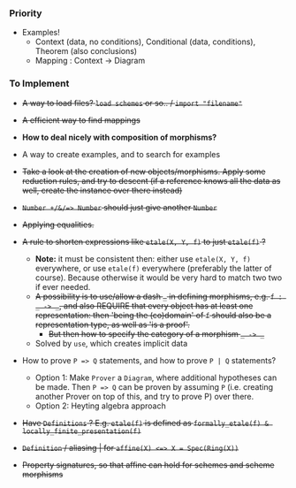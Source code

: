 ### Priority

- Examples!
  - Context (data, no conditions), Conditional (data, conditions), Theorem (also conclusions)
  - Mapping : Context -> Diagram
  
  



### To Implement

- ~~A way to load files? `load schemes` or so.. / `import "filename"`~~
- ~~A efficient way to find mappings~~
- **How to deal nicely with composition of morphisms?**
- A way to create examples, and to search for examples
- ~~Take a look at the creation of new objects/morphisms. Apply some reduction rules, and try to descent (if a reference knows all the data as well, create the instance over there instead)~~

- ~~`Number +/&/=> Number` should just give another `Number`~~

- ~~Applying equalities.~~

- ~~A rule to shorten expressions like `etale(X, Y, f)` to just `etale(f)` ?~~
  - **Note:** it must be consistent then: either use `etale(X, Y, f)` everywhere, or use `etale(f)` everywhere (preferably the latter of course). Because otherwise it would be very hard to match two two if ever needed.
  - ~~A possibility is to use/allow a dash `_` in defining morphisms, e.g. `f : _ -> _​`, and also REQUIRE that every object has at least one representation: then 'being the (co)domain' of `f` should also be a representation type, as well as 'is a proof'.~~
    - ~~But then how to specify the category of a morphism `_ -> _`~~
  - Solved by `use`, which creates implicit data



- How to prove `P => Q` statements, and how to prove `P | Q` statements?
  - Option 1: Make `Prover` a `Diagram`, where additional hypotheses can be made. Then `P => Q` can be proven by assuming `P` (i.e. creating another Prover on top of this, and try to prove P) over there.
  - Option 2: Heyting algebra approach



- ~~Have `Definitions` ? E.g. `etale(f)` is defined as `formally_etale(f) & locally_finite_presentation(f)`~~

- ~~`Definition` / aliasing | for `affine(X) <=> X = Spec(Ring(X))`~~
- ~~Property signatures, so that affine can hold for schemes and scheme morphisms~~

